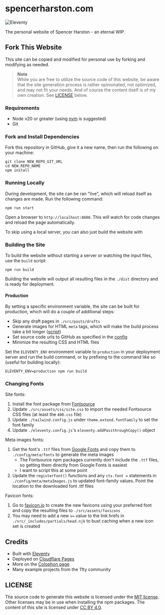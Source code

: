 # spencerharston.com

![Eleventy](https://img.shields.io/badge/eleventy-4.0.2-blue)

The personal website of Spencer Harston - an eternal WIP.

## Fork This Website

This site can be copied and modified for personal use by forking and modifying as needed.

> **Note**  
> While you are free to utilize the source code of this website, be aware that the site generation process is rather opinionated, not optimized, and may not fit your needs. And of course the content itself is of my own creation. See [LICENSE](#license) below.

### Requirements
* Node v20 or greater (using [nvm](https://github.com/nvm-sh/nvm) is suggested)
* Git

### Fork and Install Dependencies

Fork this repository in GitHub, give it a new name, then run the following on your machine:

```
git clone NEW_REPO_GIT_URL
cd NEW_REPO_NAME
npm install
```

### Running Locally

During development, the site can be ran "live", which will reload itself as changes are made. Run the following command:

```
npm run start
```
Open a browser to `http://localhost:8080`. This will watch for code changes and reload the page automatically.

To skip using a local server, you can also just build the website with


### Building the Site

To build the website without starting a server or watching the input files, use the `build` script:

```
npm run build
```

Building the website will output all resulting files in the `./dist` directory and is ready for deployment.

#### Production

By setting a specific environment variable, the site can be built for production, which will do a couple of additional steps:

 - Skip any draft pages in `./src/posts/drafts`
 - Generate images for HTML `meta` tags, which will make the build process take a bit longer ([script](./config/meta/metaImage.js))
 - Set source code urls to GitHub as specified in the [config](./config/config.js)
 - Minimize the resulting CSS and HTML files 

Set the `ELEVENTY_ENV` environment variable to `production` in your deployment server and run the build command, or by prefixing to the command like so (useful for building locally):

```
ELEVENTY_ENV=production npm run build
```

### Changing Fonts
Site fonts:
1. Install the font package from [Fontsource](https://fontsource.org/)
2. Update `./src/assets/css/site.css` to import the needed Fontsource CSS files (at least the `400.css` file)
3. Update `./tailwind.config.js` under `theme.extend.fontFamily` to set the font family 
4. Update `./eleventy.config.js`'s `eleventy.addPassthroughCopy()` object

Meta images fonts:
1. Get the font's `.ttf` files from [Google Fonts](https://fonts.google.com) and copy them to `./config/meta/fonts` to generate the meta images
    - The Fontsource npm packages currently don't include the `.ttf` files, so getting them directly from Google Fonts is easiest
    - I want to script this at some point
2. Update the `registerFont()` functions and any `ctx.font =` statements in `./config/meta/metaImages.js` to updated font-family values. Point the location to the downloaded font .ttf files

Favicon fonts:
1. Go to [favicon.io](https://favicon.io) to create the new favicons using your preferred font and copy the resulting files to `./src/assets/favicons`
2. You may need to add a new `v=` value to the link hrefs in `./src/_includes/partials/head.njk` to bust caching when a new icon set is created


## Credits

* Built with [Eleventy](https://www.11ty.dev)
* Deployed on [Cloudflare Pages](https://pages.cloudflare.com/)
* More on the [Colophon page](https://www.spencerharston.com/colophon)
* Many example projects from the 11ty community

## LICENSE
The source code to generate this website is licensed under the [MIT license](/LICENSE). Other licenses may be in use when installing the npm packages. The content of this site is licensed under [CC BY 4.0](https://creativecommons.org/licenses/by/4.0/).
